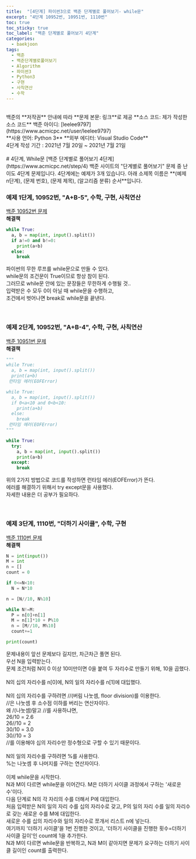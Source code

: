 ```yaml
---
title:  "[4단계] 파이썬3으로 백준 단계별로 풀어보기- while문"
excerpt: "4단계 10952번, 10951번, 1110번"
toc: true
toc_sticky: true
toc_label: "백준 단계별로 풀어보기 4단계"
categories:
  - baekjoon
tags:
  - 백준
  - 백준단계별로풀어보기
  - Algorithm
  - 파이썬3
  - Python3
  - 구현
  - 사칙연산
  - 수학
---
```

<br>
백준의 **저작권** 안내에 따라   
**문제 본문: 링크**로 제공   
**소스 코드: 제가 작성한 소스 코드**   
백준 아이디: [leelee9797](https://www.acmicpc.net/user/leelee9797)
<br>
**사용 언어: Python 3**  
**외부 에디터: Visual Studio Code**  
<br>
4단계 작성 기간 : 2021년 7월 20일 ~ 2021년 7월 21일   
<br>
<br>
# 4단계, While문
[백준 단계별로 풀어보기 4단계](https://www.acmicpc.net/step/4)  
백준 사이트의 "단계별로 풀어보기" 문제 중 난이도 4단계 문제입니다.  
4단계에는 예제가 3개 있습니다.  
아래 소제목 이름은  
**(예제 n단계), (문제 번호), (문제 제목), (알고리즘 분류) 순서**입니다.  
<br>


### 예제 1단계, 10952번, "A+B-5", 수학, 구현, 사칙연산
[백준 10952번 문제](https://www.acmicpc.net/problem/10952)  
**해결책**  
```python
while True:
  a, b = map(int, input().split())
  if a!=0 and b!=0:
    print(a+b)
  else:
    break
```
파이썬의 무한 루프를 while문으로 만들 수 있다.  
while문의 조건문이 True이므로 항상 참이 된다.  
그러므로 while문 안에 있는 문장들은 무한하게 수행될 것..  
입력받은 수 모두 0이 아닐 때 while문을 수행하고,  
조건에서 벗어나면 break로 while문을 끝낸다.  
<br>
<br>
### 예제 2단계, 10952번, "A+B-4", 수학, 구현, 사칙연산
[백준 10951번 문제](https://www.acmicpc.net/problem/10951)  
**해결책**  
```python
"""
while True:
  a, b = map(int, input().split())
  print(a+b)
 런타임 에러(EOFError)

while True:
  a, b = map(int, input().split())
  if 0<a<10 and 0<b<10: 
    print(a+b)
  else:
    break
 런타임 에러(EOFError)
"""

while True:
  try:
    a, b = map(int, input().split())
    print(a+b)
  except:
    break
```
위의 2가지 방법으로 코드를 작성하면 런타임 에러(EOFError)가 뜬다.  
에러를 해결하기 위해서 try except문을 사용했다.  
자세한 내용은 더 공부가 필요하다.    
<br>
<br>
### 예제 3단계, 1110번, "더하기 사이클", 수학, 구현
[백준 1110번 문제](https://www.acmicpc.net/problem/1110)  
**해결책**  
```python
N = int(input())
M = int
n = []
count = 0

if 0<=N<10:
  N = N*10

n = [N//10, N%10]

while N!=M:
  P = n[0]+n[1]  
  M = n[1]*10 + P%10
  n = [M//10, M%10]
  count+=1

print(count)
```
문제내용이 앞선 문제보다 길지만, 차근차근 풀면 된다.  
우선 N을 입력받는다.  
문제 조건처럼 N이 0 이상 10미만이면 0을 붙여 두 자리수로 만들기 위해, 10을 곱했다.    
<br>
N의 십의 자리수를 n\[0\]에, N의 일의 자리수를 n\[1\]에 대입했다.  
<br>
N의 십의 자리수를 구하려면 //(버림 나눗셈, floor division)를 이용한다.  
//은 나눗셈 후 소수점 이하를 버리는 연산자이다.  
왜 /(나눗셈)말고 //를 사용하냐면,  
26/10 = 2.6  
26//10 = 2  
30/10 = 3.0  
30//10 = 3  
//를 이용해야 십의 자리수만 정수형으로 구할 수 있기 때문이다.  
<br>
N의 일의 자리수를 구하려면 %를 사용한다.  
%는 나눗셈 후 나머지를 구하는 연산자이다.  
<br>
이제 while문을 시작한다.  
N과 M이 다르면 while문을 이어간다.
M은 더하기 사이클 과정에서 구하는 '새로운 수'이다.
<br>
다음 단계로 N의 각 자리의 수를 더해서 P에 대입한다.  
처음 입력받은 N의 일의 자리 수를 십의 자리수로 갖고, P의 일의 자리 수를 일의 자리수로 갖는 새로운 수를 M에 대입한다.  
새로운 수를 십의 자리수와 일의 자리수로 쪼개서 리스트 n에 넣는다.  
여기까지 '더하기 사이클'을 1번 진행한 것이고, '더하기 사이클을 진행한 횟수=더하기 사이클 길이'인 count에 1을 추가한다.  
N과 M이 다르면 while문을 반복하고,
N과 M이 같아지면 문제가 요구하는 더하기 사이클 길이인 count를 출력한다.

<br>
<br>
